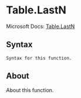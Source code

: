 ---
---

# Table.LastN

Microsoft Docs: [Table.LastN](https://docs.microsoft.com/en-us/powerquery-m/table-lastn)

## Syntax

```powerquery-m
Syntax for this function.
```

## About

About this function.

